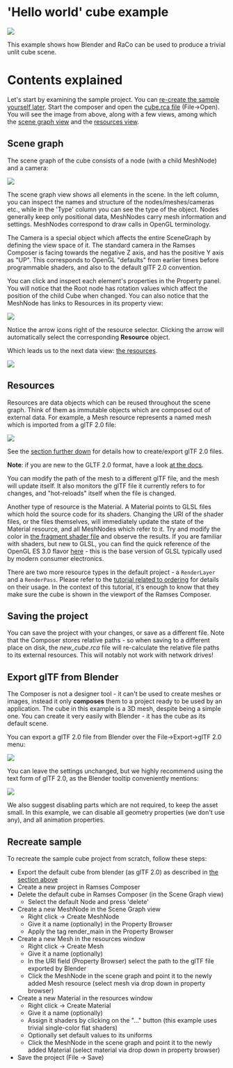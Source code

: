 <!--
SPDX-License-Identifier: MPL-2.0

This file is part of Ramses Composer
(see https://github.com/bmwcarit/ramses-composer-docs).

This Source Code Form is subject to the terms of the Mozilla Public License, v. 2.0.
If a copy of the MPL was not distributed with this file, You can obtain one at http://mozilla.org/MPL/2.0/.
-->

# 'Hello world' cube example

![](./docs/viewport_preview.png)

This example shows how Blender and RaCo can be used to produce a trivial unlit cube scene.

# Contents explained

Let's start by examining the sample project. You can [re-create the sample yourself later](#recreate-sample).
Start the composer and open the [cube.rca file](./cube.rca) (File->Open). You will see the image
from above, along with a few views, among which the [scene graph view](#scene-graph) and the
[resources view](#resources).

## Scene graph

The scene graph of the cube consists of a node (with a child MeshNode) and a camera:

![](./docs/scene_graph_view.png)

The scene graph view shows all elements in the scene. In the left column, you can inspect the names and
structure of the nodes/meshes/cameras etc., while in the 'Type' column you can see
the type of the object. Nodes generally keep only positional data, MeshNodes carry mesh information and
settings. MeshNodes correspond to draw calls in OpenGL terminology.

The Camera is a special object which affects the entire SceneGraph by defining the view space of it. The standard camera in the Ramses Composer is facing towards the negative Z axis, and has the positive Y axis as "UP". This corresponds to OpenGL "defaults" from earlier times before programmable shaders, and also to the default glTF 2.0 convention.

You can click and inspect each element's properties in the Property panel. You will notice that the Root
node has rotation values which affect the position of the child Cube when changed. You can also notice
that the MeshNode has links to Resources in its property view:

![](./docs/mesh_node.png)

Notice the arrow icons right of the resource selector. Clicking the arrow will automatically select the corresponding __Resource__ object.

Which leads us to the next data view: [the resources](#resources).

![](./docs/resources_view.png)

## Resources

Resources are data objects which can be reused throughout the scene graph. Think of them as immutable
objects which are composed out of external data. For example,
a Mesh resource represents a named mesh which is imported from a glTF 2.0 file:

![](./docs/mesh_resource.png)

See the [section further down](#export-gltf-from-blender) for details how to create/export glTF 2.0 files.

**Note**: if you are new to the GLTF 2.0 format, have a look
[at the docs](https://www.khronos.org/registry/glTF/specs/2.0/glTF-2.0.html).

You can modify the path of the mesh to a different glTF file, and the mesh will update itself.
It also monitors the glTF file it currently refers to for changes, and "hot-reloads" itself when the file is changed.

Another type of resource is the Material. A Material points to GLSL files which hold the source code for its
shaders. Changing the URI of the shader files, or the files themselves, will
immediately update the state of the Material resource, and all MeshNodes which refer to it. Try and modify
the color in [the fragment shader file](./shaders/simple.frag) and observe the results. If you are familiar
with shaders, but new to GLSL, you can find the quick reference of the OpenGL ES 3.0 flavor
[here](https://www.khronos.org/files/opengles3-quick-reference-card.pdf) - this is the base
version of GLSL typically used by modern consumer electronics.

There are two more resource types in the default project - a `RenderLayer` and a `RenderPass`. Please
refer to the [tutorial related to ordering](../ordering/README.md) for details on their usage. In the context
of this tutorial, it's enough to know that they make sure the cube is shown in the viewport of the Ramses Composer.

## Saving the project

You can save the project with your changes, or save as a different file. Note that the Composer stores relative
paths - so when saving to a different place on disk, the *new_cube.rca* file will re-calculate the relative
file paths to its external resources. This will notably not work with network drives!

## Export glTF from Blender

The Composer is not a designer tool - it can't be used to create meshes or images, instead it only __composes__
them to a project ready to be used by an application. The cube in this example is a 3D mesh, despite being a
simple one. You can create it very easily with Blender - it has the cube as its default scene.

You can export a glTF 2.0 file from Blender over the File->Export->glTF 2.0 menu:

![](./docs/export_gltf.png)

You can leave the settings unchanged, but we highly recommend using the text form of glTF 2.0, as the Blender tooltip conveniently mentions:

![](./docs/export_settings.png)

We also suggest disabling parts which are not required, to keep the asset small. In this example, we can
disable all geometry properties (we don't use any), and all animation properties.


## Recreate sample

To recreate the sample cube project from scratch, follow these steps:

* Export the default cube from blender (as glTF 2.0) as described in [the section above](#export-gltf-from-blender)
* Create a new project in Ramses Composer
* Delete the default cube in Ramses Composer (in the Scene Graph view)
    * Select the default Node and press 'delete'
* Create a new MeshNode in the Scene Graph view
    * Right click -> Create MeshNode
    * Give it a name (optionally) in the Property Browser
    * Apply the tag render_main in the Property Browser
* Create a new Mesh in the resources window
    * Right click -> Create Mesh
    * Give it a name (optionally)
    * In the URI field (Property Browser) select the path to the glTF file exported by Blender
    * Click the MeshNode in the scene graph and point it to the newly added Mesh resource (select mesh via drop down in property browser)
* Create a new Material in the resources window
    * Right click -> Create Material
    * Give it a name (optionally)
    * Assign it shaders by clicking on the "..." button (this example uses trivial single-color flat shaders)
    * Optionally set default values to its uniforms
    * Click the MeshNode in the scene graph and point it to the newly added Material (select material via drop down in property browser)
* Save the project (File -> Save)

